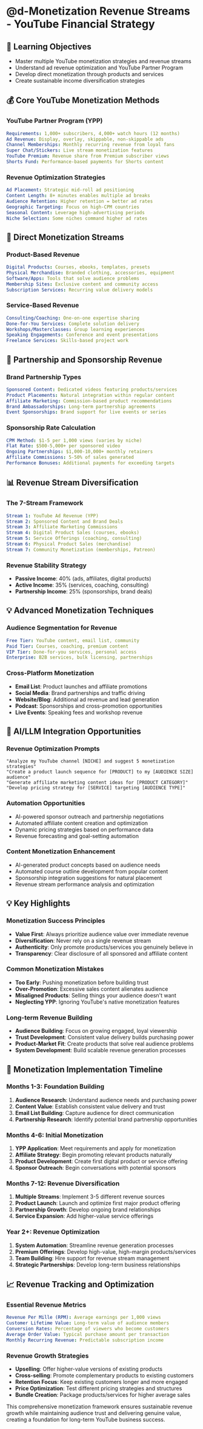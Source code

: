 # @d-Monetization Revenue Streams - YouTube Financial Strategy

## 🎯 Learning Objectives
- Master multiple YouTube monetization strategies and revenue streams
- Understand ad revenue optimization and YouTube Partner Program
- Develop direct monetization through products and services
- Create sustainable income diversification strategies

## 💰 Core YouTube Monetization Methods

### YouTube Partner Program (YPP)
```yaml
Requirements: 1,000+ subscribers, 4,000+ watch hours (12 months)
Ad Revenue: Display, overlay, skippable, non-skippable ads
Channel Memberships: Monthly recurring revenue from loyal fans
Super Chat/Stickers: Live stream monetization features
YouTube Premium: Revenue share from Premium subscriber views
Shorts Fund: Performance-based payments for Shorts content
```

### Revenue Optimization Strategies
```yaml
Ad Placement: Strategic mid-roll ad positioning
Content Length: 8+ minutes enables multiple ad breaks
Audience Retention: Higher retention = better ad rates
Geographic Targeting: Focus on high-CPM countries
Seasonal Content: Leverage high-advertising periods
Niche Selection: Some niches command higher ad rates
```

## 🎁 Direct Monetization Streams

### Product-Based Revenue
```yaml
Digital Products: Courses, ebooks, templates, presets
Physical Merchandise: Branded clothing, accessories, equipment
Software/Apps: Tools that solve audience problems
Membership Sites: Exclusive content and community access
Subscription Services: Recurring value delivery models
```

### Service-Based Revenue
```yaml
Consulting/Coaching: One-on-one expertise sharing
Done-for-You Services: Complete solution delivery
Workshops/Masterclasses: Group learning experiences
Speaking Engagements: Conference and event presentations
Freelance Services: Skills-based project work
```

## 🤝 Partnership and Sponsorship Revenue

### Brand Partnership Types
```yaml
Sponsored Content: Dedicated videos featuring products/services
Product Placements: Natural integration within regular content
Affiliate Marketing: Commission-based product recommendations
Brand Ambassadorships: Long-term partnership agreements
Event Sponsorships: Brand support for live events or series
```

### Sponsorship Rate Calculation
```yaml
CPM Method: $1-5 per 1,000 views (varies by niche)
Flat Rate: $500-5,000+ per sponsored video
Ongoing Partnerships: $1,000-10,000+ monthly retainers
Affiliate Commissions: 5-50% of sales generated
Performance Bonuses: Additional payments for exceeding targets
```

## 📊 Revenue Stream Diversification

### The 7-Stream Framework
```yaml
Stream 1: YouTube Ad Revenue (YPP)
Stream 2: Sponsored Content and Brand Deals
Stream 3: Affiliate Marketing Commissions
Stream 4: Digital Product Sales (courses, ebooks)
Stream 5: Service Offerings (coaching, consulting)
Stream 6: Physical Product Sales (merchandise)
Stream 7: Community Monetization (memberships, Patreon)
```

### Revenue Stability Strategy
- **Passive Income**: 40% (ads, affiliates, digital products)
- **Active Income**: 35% (services, coaching, consulting)
- **Partnership Income**: 25% (sponsorships, brand deals)

## 💡 Advanced Monetization Techniques

### Audience Segmentation for Revenue
```yaml
Free Tier: YouTube content, email list, community
Paid Tier: Courses, coaching, premium content
VIP Tier: Done-for-you services, personal access
Enterprise: B2B services, bulk licensing, partnerships
```

### Cross-Platform Monetization
- **Email List**: Product launches and affiliate promotions
- **Social Media**: Brand partnerships and traffic driving
- **Website/Blog**: Additional ad revenue and lead generation
- **Podcast**: Sponsorships and cross-promotion opportunities
- **Live Events**: Speaking fees and workshop revenue

## 🚀 AI/LLM Integration Opportunities

### Revenue Optimization Prompts
```
"Analyze my YouTube channel [NICHE] and suggest 5 monetization strategies"
"Create a product launch sequence for [PRODUCT] to my [AUDIENCE SIZE] audience"
"Generate affiliate marketing content ideas for [PRODUCT CATEGORY]"
"Develop pricing strategy for [SERVICE] targeting [AUDIENCE TYPE]"
```

### Automation Opportunities
- AI-powered sponsor outreach and partnership negotiations
- Automated affiliate content creation and optimization
- Dynamic pricing strategies based on performance data
- Revenue forecasting and goal-setting automation

### Content Monetization Enhancement
- AI-generated product concepts based on audience needs
- Automated course outline development from popular content
- Sponsorship integration suggestions for natural placement
- Revenue stream performance analysis and optimization

## 💡 Key Highlights

### Monetization Success Principles
- **Value First**: Always prioritize audience value over immediate revenue
- **Diversification**: Never rely on a single revenue stream
- **Authenticity**: Only promote products/services you genuinely believe in
- **Transparency**: Clear disclosure of all sponsored and affiliate content

### Common Monetization Mistakes
- **Too Early**: Pushing monetization before building trust
- **Over-Promotion**: Excessive sales content alienates audience
- **Misaligned Products**: Selling things your audience doesn't want
- **Neglecting YPP**: Ignoring YouTube's native monetization features

### Long-term Revenue Building
- **Audience Building**: Focus on growing engaged, loyal viewership
- **Trust Development**: Consistent value delivery builds purchasing power
- **Product-Market Fit**: Create products that solve real audience problems
- **System Development**: Build scalable revenue generation processes

## 🔄 Monetization Implementation Timeline

### Months 1-3: Foundation Building
1. **Audience Research**: Understand audience needs and purchasing power
2. **Content Value**: Establish consistent value delivery and trust
3. **Email List Building**: Capture audience for direct communication
4. **Partnership Research**: Identify potential brand partnership opportunities

### Months 4-6: Initial Monetization
1. **YPP Application**: Meet requirements and apply for monetization
2. **Affiliate Strategy**: Begin promoting relevant products naturally
3. **Product Development**: Create first digital product or service offering
4. **Sponsor Outreach**: Begin conversations with potential sponsors

### Months 7-12: Revenue Diversification
1. **Multiple Streams**: Implement 3-5 different revenue sources
2. **Product Launch**: Launch and optimize first major product offering
3. **Partnership Growth**: Develop ongoing brand relationships
4. **Service Expansion**: Add higher-value service offerings

### Year 2+: Revenue Optimization
1. **System Automation**: Streamline revenue generation processes
2. **Premium Offerings**: Develop high-value, high-margin products/services
3. **Team Building**: Hire support for revenue stream management
4. **Strategic Partnerships**: Develop long-term business relationships

## 📈 Revenue Tracking and Optimization

### Essential Revenue Metrics
```yaml
Revenue Per Mille (RPM): Average earnings per 1,000 views
Customer Lifetime Value: Long-term value of audience members
Conversion Rates: Percentage of viewers who become customers
Average Order Value: Typical purchase amount per transaction
Monthly Recurring Revenue: Predictable subscription income
```

### Revenue Growth Strategies
- **Upselling**: Offer higher-value versions of existing products
- **Cross-selling**: Promote complementary products to existing customers
- **Retention Focus**: Keep existing customers longer and more engaged
- **Price Optimization**: Test different pricing strategies and structures
- **Bundle Creation**: Package products/services for higher average sales

This comprehensive monetization framework ensures sustainable revenue growth while maintaining audience trust and delivering genuine value, creating a foundation for long-term YouTube business success.